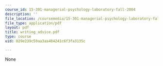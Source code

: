 ```yaml
---
course_id: 15-301-managerial-psychology-laboratory-fall-2004
description: ''
file_location: /coursemedia/15-301-managerial-psychology-laboratory-fall-2004/829e239c59aa3aa484241c6f3fa3135c_writing_advice.pdf
file_type: application/pdf
layout: pdf
title: writing_advice.pdf
type: course
uid: 829e239c59aa3aa484241c6f3fa3135c

---
```

None